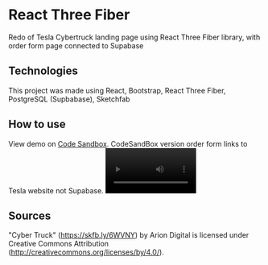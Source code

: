 # React Three Fiber

Redo of Tesla Cybertruck landing page using React Three Fiber library, with order form page connected to Supabase

## Technologies

This project was made using React, Bootstrap, React Three Fiber, PostgreSQL (Supbabase), Sketchfab

## How to use

View demo on [Code Sandbox](https://sdk39k.csb.app/). CodeSandBox version order form links to Tesla website not Supabase.
<video src='https://gyislujtnocdhtdlfbvb.supabase.co/storage/v1/object/sign/cybertruck/teslawebsitedemo.mp4?token=eyJhbGciOiJIUzI1NiIsInR5cCI6IkpXVCJ9.eyJ1cmwiOiJjeWJlcnRydWNrL3Rlc2xhd2Vic2l0ZWRlbW8ubXA0IiwiaWF0IjoxNjkwODkyMjAyLCJleHAiOjE3MjI0MjgyMDJ9.VIxLwCie-W0Y9XUAirzwUxR8F6Cc05K2IjaERIu8xUM&t=2023-08-01T12%3A16%3A42.842Z' width=180 >

## Sources

"Cyber Truck" (https://skfb.ly/6WVNY) by Arion Digital is licensed under Creative Commons Attribution (http://creativecommons.org/licenses/by/4.0/).
